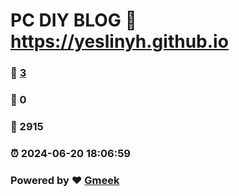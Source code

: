 # PC DIY BLOG :link: https://yeslinyh.github.io 
### :page_facing_up: [3](https://yeslinyh.github.io/tag.html) 
### :speech_balloon: 0 
### :hibiscus: 2915 
### :alarm_clock: 2024-06-20 18:06:59 
### Powered by :heart: [Gmeek](https://github.com/Meekdai/Gmeek)
